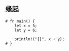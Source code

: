## 缘起



```rust,editable
# fn main() {
    let x = 5;
    let y = 6;

    println!("{}", x + y);
# }
```





